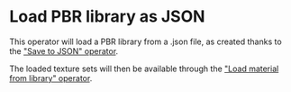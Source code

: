 # Load PBR library as JSON

This operator will load a PBR library from a .json file, as created thanks to the ["Save to JSON" operator](42_save_JSON.md).

The loaded texture sets will then be available through the ["Load material from library" operator](44_load_material_from_library.md).
